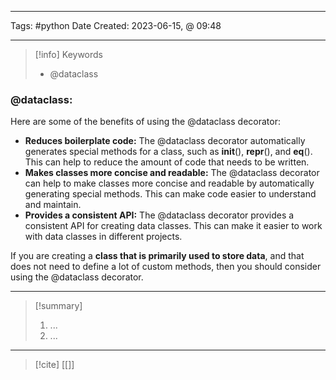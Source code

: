 ------------------------- 
Tags: #python 
Date Created:  2023-06-15, @ 09:48

---
>[!info] Keywords
>* @dataclass 

### @dataclass:

Here are some of the benefits of using the @dataclass decorator:

- **Reduces boilerplate code:** The @dataclass decorator automatically generates special methods for a class, such as **init**(), **repr**(), and **eq**(). This can help to reduce the amount of code that needs to be written.
- **Makes classes more concise and readable:** The @dataclass decorator can help to make classes more concise and readable by automatically generating special methods. This can make code easier to understand and maintain.
- **Provides a consistent API:** The @dataclass decorator provides a consistent API for creating data classes. This can make it easier to work with data classes in different projects.

If you are creating a **class that is primarily used to store data**, and that does not need to define a lot of custom methods, then you should consider using the @dataclass decorator.

------



>[!summary] 
>1. ...
>2. ...

----
>[!cite]
> [[]]
> []()
